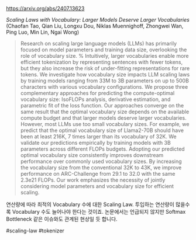 https://arxiv.org/abs/2407.13623

*Scaling Laws with Vocabulary: Larger Models Deserve Larger Vocabularies* (Chaofan Tao, Qian Liu, Longxu Dou, Niklas Muennighoff, Zhongwei Wan, Ping Luo, Min Lin, Ngai Wong)

> Research on scaling large language models (LLMs) has primarily focused on model parameters and training data size, overlooking the role of vocabulary size. % Intuitively, larger vocabularies enable more efficient tokenization by representing sentences with fewer tokens, but they also increase the risk of under-fitting representations for rare tokens. We investigate how vocabulary size impacts LLM scaling laws by training models ranging from 33M to 3B parameters on up to 500B characters with various vocabulary configurations. We propose three complementary approaches for predicting the compute-optimal vocabulary size: IsoFLOPs analysis, derivative estimation, and parametric fit of the loss function. Our approaches converge on the same result that the optimal vocabulary size depends on the available compute budget and that larger models deserve larger vocabularies. However, most LLMs use too small vocabulary sizes. For example, we predict that the optimal vocabulary size of Llama2-70B should have been at least 216K, 7 times larger than its vocabulary of 32K. We validate our predictions empirically by training models with 3B parameters across different FLOPs budgets. Adopting our predicted optimal vocabulary size consistently improves downstream performance over commonly used vocabulary sizes. By increasing the vocabulary size from the conventional 32K to 43K, we improve performance on ARC-Challenge from 29.1 to 32.0 with the same 2.3e21 FLOPs. Our work emphasizes the necessity of jointly considering model parameters and vocabulary size for efficient scaling.

연산량에 따라 최적의 Vocabulary 수에 대한 Scaling Law. 투입하는 연산량이 많을수록 Vocabulary 수도 늘어나야 한다는 것이죠. 논문에서는 언급되지 않지만 Softmax Bottleneck 같은 이슈와도 관계된 현상일 듯 합니다.

#scaling-law #tokenizer 